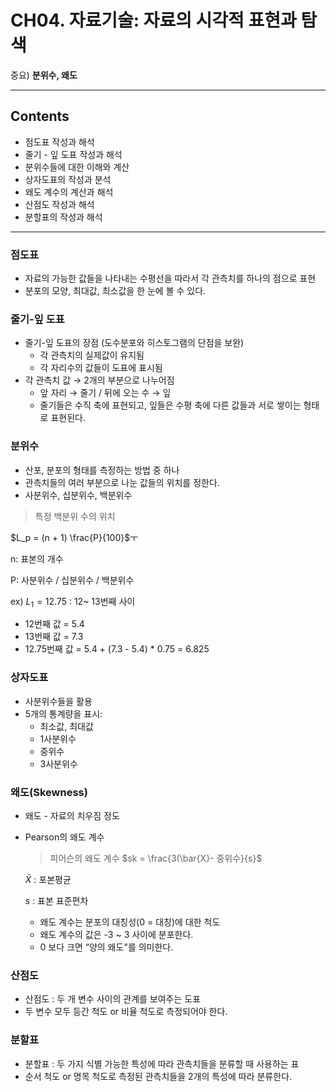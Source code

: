 # CH04. 자료기술: 자료의 시각적 표현과 탐색

중요) **분위수, 왜도**

---

## Contents

- 점도표 작성과 해석
- 줄기 - 잎 도표 작성과 해석
- 분위수들에 대한 이해와 계산
- 상자도표의 작성과 분석
- 왜도 계수의 계산과 해석
- 산점도 작성과 해석
- 분할표의 작성과 해석

---

### 점도표

- 자료의 가능한 값들을 나타내는 수평선을 따라서 각 관측치를 하나의 점으로 표현
- 분포의 모양, 최대값, 최소값을 한 눈에 볼 수 있다.

### 줄기-잎 도표

- 줄기-잎 도표의 장점 (도수분포와 히스토그램의 단점을 보완)
    - 각 관측치의 실제값이 유지됨
    - 각 자리수의 값들이 도표에 표시됨
- 각 관측치 값 → 2개의 부분으로 나누어짐
    - 앞 자리 → 줄기 / 뒤에 오는 수 → 잎
    - 줄기들은 수직 축에 표현되고,  잎들은 수평 축에 다른 값들과 서로 쌓이는 형태로 표현된다.

### 분위수

- 산포, 분포의 형태를 측정하는 방법 중 하나
- 관측치들의 여러 부분으로 나눈 값들의 위치를 정한다.
- 사분위수, 십분위수, 백분위수

> 특정 백분위 수의 위치 

$L_p = (n + 1) \frac{P}{100}$ㅜ
> 

n: 표본의 개수

P: 사분위수 / 십분위수 / 백분위수

ex) $L_1 = 12.75$ : 12~ 13번째 사이

- 12번째 값 = 5.4
- 13번째 값 = 7.3
- 12.75번째 값 = 5.4 + (7.3 - 5.4) * 0.75 = 6.825

### 상자도표

- 사분위수들을 활용
- 5개의 통계량을 표시:
    - 최소값, 최대값
    - 1사분위수
    - 중위수
    - 3사분위수

### 왜도(Skewness)

- 왜도 - 자료의 치우짐 정도
- Pearson의 왜도 계수
    
    > 피어슨의 왜도 계수
    $sk = \frac{3(\bar{X}- 중위수}{s}$
    > 
    
    $\bar{X}$ : 포본평균
    
    $s$ : 표본 표준편차
    
    - 왜도 계수는 분포의 대칭성(0 = 대칭)에 대한 척도
    - 왜도 계수의 값은 -3 ~ 3 사이에 분포한다.
    - 0 보다 크면 “양의 왜도"를 의미한다.

### 산점도

- 산점도 : 두 개 변수 사이의 관계를 보여주는 도표
- 두 변수 모두 등간 척도 or 비율 척도로 측정되어야 한다.

### 분할표

- 분할표 : 두 가지 식별 가능한 특성에 따라 관측치들을 분류할 때 사용하는 표
- 순서 척도 or 명목 척도로 측정된 관측치들을 2개의 특성에 따라 분류한다.
